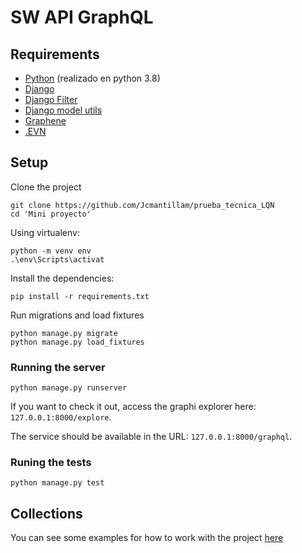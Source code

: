 # SW API GraphQL

## Requirements
* [Python](https://www.python.org/) (realizado en python 3.8)
* [Django](https://github.com/django/django)
* [Django Filter](https://github.com/carltongibson/django-filter)
* [Django model utils](https://github.com/jazzband/django-model-utils)
* [Graphene](https://github.com/graphql-python/graphene-django)
* [.EVN](https://github.com/theskumar/python-dotenv)

## Setup

Clone the project
```
git clone https://github.com/Jcmantillam/prueba_tecnica_LQN
cd 'Mini proyecto'
```

Using virtualenv:

```
python -m venv env
.\env\Scripts\activat
```
Install the dependencies:
```
pip install -r requirements.txt
```

Run migrations and load fixtures
```
python manage.py migrate
python manage.py load_fixtures
```

### Running the server
```
python manage.py runserver
```
If you want to check it out, access the graphi explorer here: `127.0.0.1:8000/explore`.

The service should be available in the URL: `127.0.0.1:8000/graphql`.

### Runing the tests
```
python manage.py test
```
## Collections
You can see some examples for how to work with the project [here](https://go.postman.co/workspace/LQN~f2f87426-0503-4c6e-8978-02bd1b658314/collection/7532490-9aeec079-2472-4760-b7d5-a654f781d832?action=share&creator=7532490)
